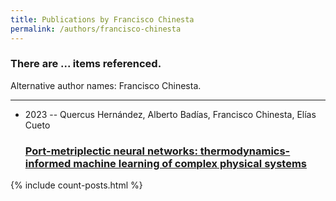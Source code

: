 ```yaml
---
title: Publications by Francisco Chinesta
permalink: /authors/francisco-chinesta
---
```


<h3 id="number-posts">There are ... items referenced.</h3>
<p id='info-authors'>Alternative author names: Francisco Chinesta.</p>
<hr />
<ul class="post-list">
<li><span class='post-meta'>2023 -- Quercus Hernández, Alberto Badías, Francisco Chinesta, Elías Cueto</span><h3><a class='post-link' href="{{ site.baseurl }}/port-metriplectic-neural-networks-thermodynamics-informed-machine-learning-of-complex-physical-systems">Port-metriplectic neural networks: thermodynamics-informed machine learning of complex physical systems</a></h3></li>

</ul>
{% include count-posts.html %}
